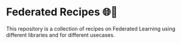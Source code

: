 # Federated Recipes 🌐🌻

This repository is a collection of recipes on Federated Learning using different libraries and for different usecases.

